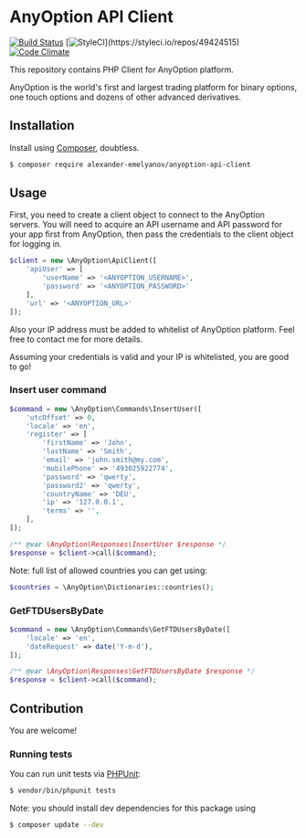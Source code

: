 AnyOption API Client
====
[![Build Status](https://img.shields.io/travis/alexander-emelyanov/anyoption-api-client/master.svg?style=flat-square)](https://travis-ci.org/alexander-emelyanov/anyoption-api-client)
[![StyleCI](https://styleci.io/repos/49424515/shield?)](https://styleci.io/repos/49424515)
[![Code Climate](https://codeclimate.com/github/alexander-emelyanov/anyoption-api-client/badges/gpa.svg)](https://codeclimate.com/github/alexander-emelyanov/anyoption-api-client)

This repository contains PHP Client for AnyOption platform.

AnyOption is the world's first and largest trading platform for binary options, one touch options and dozens of other advanced derivatives.

## Installation
Install using [Composer](http://getcomposer.org), doubtless.

```sh
$ composer require alexander-emelyanov/anyoption-api-client
```

## Usage

First, you need to create a client object to connect to the AnyOption servers. You will need to acquire an API username and API password for your app first from AnyOption, then pass the credentials to the client object for logging in. 

```php
$client = new \AnyOption\ApiClient([
    'apiUser' => [
        'userName' => '<ANYOPTION_USERNAME>',
        'password' => '<ANYOPTION_PASSWORD>'
    ],
    'url' => '<ANYOPTION_URL>'
]);
```

Also your IP address must be added to whitelist of AnyOption platform. Feel free to contact me for more details.

Assuming your credentials is valid and your IP is whitelisted, you are good to go!

### Insert user command

```php
$command = new \AnyOption\Commands\InsertUser([
    'utcOffset' => 0,
    'locale' => 'en',
    'register' => [
        'firstName' => 'John',
        'lastName' => 'Smith',
        'email' => 'john.smith@my.com',
        'mobilePhone' => '493025922774',
        'password' => 'qwerty',
        'password2' => 'qwerty',
        'countryName' => 'DEU',
        'ip' => '127.0.0.1',
        'terms' => '',
    ],
]);

/** @var \AnyOption\Responses\InsertUser $response */
$response = $client->call($command);
```

Note: full list of allowed countries you can get using:

```php
$countries = \AnyOption\Dictionaries::countries();
```

### GetFTDUsersByDate

```php
$command = new \AnyOption\Commands\GetFTDUsersByDate([
    'locale' => 'en',
    'dateRequest' => date('Y-m-d'),
]);

/** @var \AnyOption\Responses\GetFTDUsersByDate $response */
$response = $client->call($command);
```


## Contribution
You are welcome!

### Running tests

You can run unit tests via [PHPUnit](http://phpunit.de):

```sh
$ vendor/bin/phpunit tests
```

Note: you should install dev dependencies for this package using 

```sh
$ composer update --dev
```
